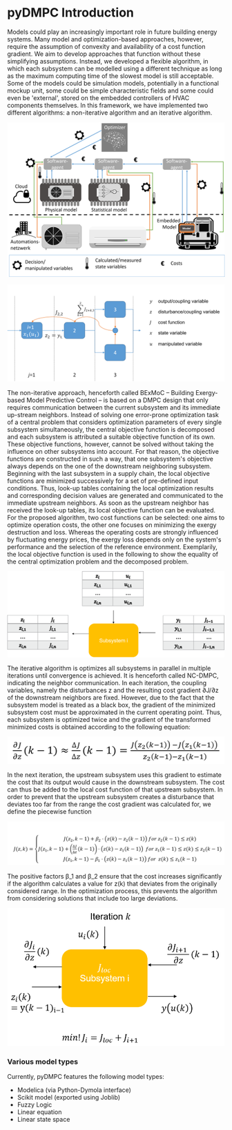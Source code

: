 # pyDMPC Introduction

Models could play an increasingly important role in future building energy systems. Many model and optimization-based approaches, however, require the assumption of convexity and availability of a cost function gradient. We aim to develop approaches that function without these simplifying assumptions. Instead, we developed a flexible algorithm, in which each subsystem can be modelled using a different technique as long as the maximum computing time of the slowest model is still acceptable. Some of the models could be simulation models, potentially in a functional mockup unit, some could be simple characteristic fields and some could even be 'external', stored on the embedded controllers of HVAC components themselves.
In this framework, we have implemented two different algorithms: a non-iterative algorithm and an iterative algorithm.

![Architecture](../pyDMPC/Resources/Images/Architecture.png)

![System Decomposition](../pyDMPC/Resources/Images/SystemDecomposition.png)

The non-iterative approach, henceforth called BExMoC – Building Exergy-based Model Predictive Control – is based on a DMPC design that only requires communication between the current subsystem and its immediate up-stream neighbors. Instead of solving one error-prone optimization task of a central problem that considers optimization parameters of every single subsystem simultaneously, the central objective function is decomposed and each subsystem is attributed a suitable objective function of its own. These objective functions, however, cannot be solved without taking the influence on other subsystems into account. For that reason, the objective functions are constructed in such a way, that one subsystem's objective always depends on the one of the downstream neighboring subsystem. Beginning with the last subsystem in a supply chain, the local objective functions are minimized successively for a set of pre-defined input conditions. Thus, look-up tables containing the local optimization results and corresponding decision values are generated and communicated to the immediate upstream neighbors. As soon as the upstream neighbor has received the look-up tables, its local objective function can be evaluated.
For the proposed algorithm, two cost functions can be selected: one aims to optimize operation costs, the other one focuses on minimizing the exergy destruction and loss. Whereas the operating costs are strongly influenced by fluctuating energy prices, the exergy loss depends only on the system's performance and the selection of the reference environment. Exemplarily, the local objective function is used in the following to show the equality of the central optimization problem and the decomposed problem.

![Sequential Scheme](../pyDMPC/Resources/Images/SequentialScheme.png)

The iterative algorithm is optimizes all subsystems in parallel in multiple iterations until convergence is achieved. It is henceforth called NC-DMPC, indicating the neighbor communication. In each iteration, the coupling variables, namely the disturbances z and the resulting cost gradient ∂J/∂z of the downstream neighbors are fixed.
However, due to the fact that the subsystem model is treated as a black box, the gradient of the minimized subsystem cost must be approximated in the current operating point. Thus, each subsystem is optimized twice and the gradient of the transformed minimized costs is obtained according to the following equation:

![Gradient Approximation](../pyDMPC/Resources/Images/FormulaGradientApproximation.png)

In the next iteration, the upstream subsystem uses this gradient to estimate the cost that its output would cause in the downstream subsystem. The cost can thus be added to the local cost function of that upstream subsystem.
In order to prevent that the upstream subsystem creates a disturbance that deviates too far from the range the cost gradient was calculated for, we define the piecewise function

![Piecewise Cost Function](../pyDMPC/Resources/Images/FormulaPiecewiseCostFunction.png)

The positive factors β_1 and  β_2 ensure that the cost increases significantly if the algorithm calculates a value for z(k) that deviates from the originally considered range. In the optimization process, this prevents the algorithm from considering solutions that include too large deviations.

![Iterative Scheme](../pyDMPC/Resources/Images/IterativeScheme.png)

### Various model types
Currently, pyDMPC features the following model types:
- Modelica (via Python-Dymola interface)
- Scikit model (exported using Joblib)
- Fuzzy Logic
- Linear equation
- Linear state space 
